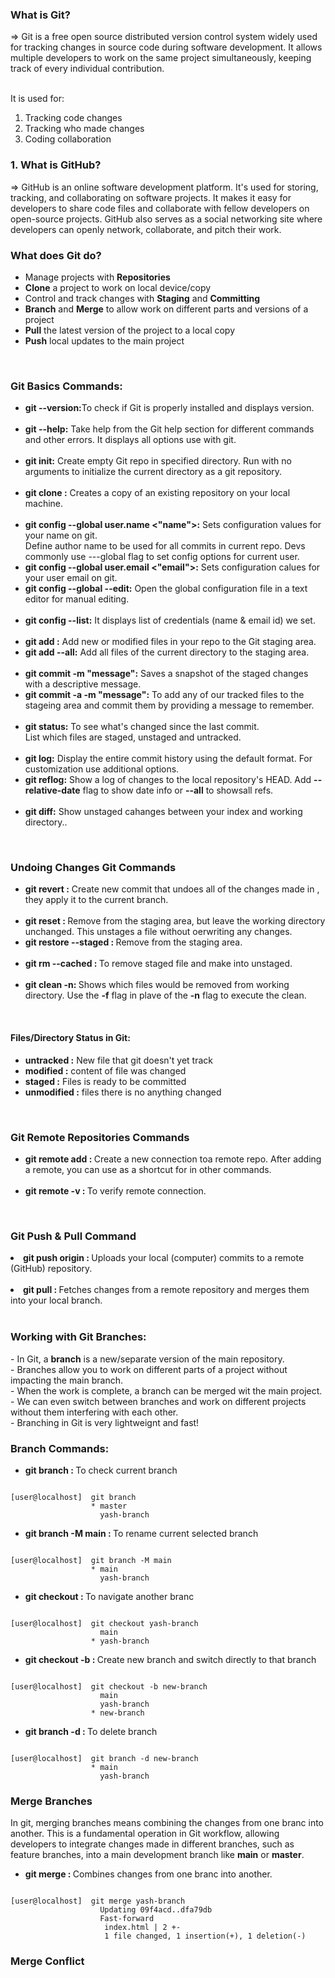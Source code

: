 <h3> What is Git? </h3>
=> Git is a free open source distributed version control system widely used for tracking changes in source code during software development. It allows multiple developers to work on the same project simultaneously, keeping track of every individual contribution. <br><br>

It is used for:
1. Tracking code changes <br>
2. Tracking who made changes <br>
3. Coding collaboration 


<h3> 1. What is GitHub? </h3>
=> GitHub is an online software development platform. It's used for storing, tracking, and collaborating on software projects. It makes it easy for developers to share code files and collaborate with fellow developers on open-source projects. GitHub also serves as a social networking site where developers can openly network, collaborate, and pitch their work.


<h3> What does Git do?</h3>
<ul>
  <li> Manage projects with <b>Repositories</b </li>
  <li> <b>Clone</b> a project to work on local device/copy </li>
  <li> Control and track changes with <b>Staging</b> and <b>Committing</b> </li>
  <li> <b>Branch</b> and <b>Merge</b> to allow work on different parts and versions of a project </li>
  <li> <b>Pull</b> the latest version of the project to a local copy </li>
  <li> <b>Push</b> local updates to the main project </li>
</ul>

<br>

<h3> Git Basics Commands:</h3>

<ul>
  <li><b>git --version:</b>To check if Git is properly installed and displays version.</li>

<br>

<li><b>git --help:</b> Take help from the Git help section for different commands and other errors. It displays all options use with git.</li>

<br>

<li><b>git init:</b> Create empty Git repo in specified directory. Run with no arguments to initialize the current directory as a git repository.</li>

<br>

<li><b> git clone <url>:</b> Creates a copy of an existing repository on your local machine.</li>

<br>

<li><b> git config --global user.name <"name">:</b> Sets configuration values for your name on git. <br> Define author name to be used for all commits in current repo. Devs commonly use ---global flag to set config options for current user.</li>
<li><b> git config --global user.email <"email">:</b> Sets configuration calues for your user email on git.</li>
<li><b> git config --global --edit:</b> Open the global configuration file in a text editor for manual editing.</li>

<br>
  
<li><b> git config --list:</b> It displays list of credentials (name & email id) we set.</li>

<br>

<li><b> git add <file-name>:</b> Add new or modified files in your repo to the Git staging area.</li>
<li><b> git add --all:</b> Add all files of the current directory to the staging area.</li>
  
<br>

<li><b> git commit -m "message":</b> Saves a snapshot of the staged changes with a descriptive message.</li>
<li><b> git commit -a -m "message":</b> To add any of our tracked files to the stageing area and commit them by providing a message to remember.</li>

<br>

<li><b> git status:</b> To see what's changed since the last commit. <br> List which files are staged, unstaged and untracked.</li>

<br>

 <li><b> git log:</b> Display the entire commit history using the default format. For customization use additional options.</li>
 <li><b> git reflog:</b> Show a log of changes to the local repository's HEAD. Add <b>--relative-date</b> flag to show date info or <b>--all</b> to showsall refs.</li>

<br>

<li><b> git diff:</b> Show unstaged cahanges between your index and working directory..</li>

</ul>

<br>

<h3> Undoing Changes Git Commands </h3>

<ul>
  <li><b> git revert <commit-branch>:</b> Create new commit that undoes all of the changes made in <commit>, they apply it to the current branch.</li>

<br>

  <li><b> git reset <file>: </b>Remove <file> from the staging area, but leave the working directory unchanged. This unstages a file without oerwriting any changes.</li>
  <li><b> git restore --staged <file>: </b>Remove <file> from the staging area.</li>

  <br>
  
  <li><b> git rm --cached <file-name>: </b>To remove staged file and make into unstaged.</li>

  <br>

  <li><b> git clean -n: </b>Shows which files would be removed from working directory. Use the <b>-f</b> flag in plave of the <b>-n</b> flag to execute the clean.</li>

</ul>

<br>

<h4> Files/Directory Status in Git: </h4>
<ul>
  <li><b>untracked :</b> New file that git doesn't yet track</li>
  <li><b>modified :</b> content of file was changed</li>
  <li><b>staged :</b> Files is ready to be committed</li>
  <li><b>unmodified :</b> files there is no anything changed</li>
</ul>

<br>

<h3> Git Remote Repositories Commands </h3>

<ul>

  <li><b> git remote add <origin/name> <repo-url> : </b>Create a new connection toa remote repo. After adding a remote, you can use <origin/name> as a shortcut for <url> in other commands.</li>
  
  <br>
  
  <li><b> git remote -v : </b>To verify remote connection.</li>

</ul>

<br>
<h3> Git Push & Pull Command </h3>

  <li><b> git push origin <branch> : </b>Uploads your local (computer) commits to a remote (GitHub) repository.</li>

  <br>

  <li><b> git pull : </b>Fetches changes from a remote repository and merges them into your local branch.</li>

  <br>

</ul>



<h3> Working with Git Branches: </h3>
- In Git, a <b>branch</b> is a new/separate version of the main repository. <br>
- Branches allow you to work on different parts of a project without impacting the main branch. <br>
- When the work is complete, a branch can be merged wit the main project. <br>
- We can even switch between branches and work on different projects without them interfering with each other. <br>
- Branching in Git is very lightweignt and fast! <br>


<h3>Branch Commands: </h3>
<ul>
  <li><b> git branch : </b>To check current branch</li>
</ul>

```console

[user@localhost]  git branch
                  * master
                    yash-branch

```

<ul>
  <li><b> git branch -M main : </b>To rename current selected branch</li>
</ul>

```console

[user@localhost]  git branch -M main
                  * main
                    yash-branch

```

<ul>
  <li><b> git checkout <branch-name> : </b>To navigate another branc</li>
</ul>

```console

[user@localhost]  git checkout yash-branch
                    main
                  * yash-branch

```
<ul>
  <li><b> git checkout -b <new-branch-name> : </b>Create new branch and switch directly to that branch</li>
</ul>

```console

[user@localhost]  git checkout -b new-branch
                    main
                    yash-branch
                  * new-branch

```
<ul>
  <li><b> git branch -d <branch-name> : </b>To delete branch</li>
</ul>

```console

[user@localhost]  git branch -d new-branch
                  * main
                    yash-branch

```

<h3> Merge Branches </h3>
In git, merging branches means combining the changes from one branc into another. This is a fundamental operation in Git workflow, allowing developers to integrate changes made in different branches, such as feature branches, into a main development branch like <b>main</b> or <b>master</b>.

<ul>
  <li><b> git merge : </b>Combines changes from one branc into another.</li>
</ul>

```console

[user@localhost]  git merge yash-branch
                    Updating 09f4acd..dfa79db
                    Fast-forward
                     index.html | 2 +-
                     1 file changed, 1 insertion(+), 1 deletion(-)

```

<h3> Merge Conflict </h3>
